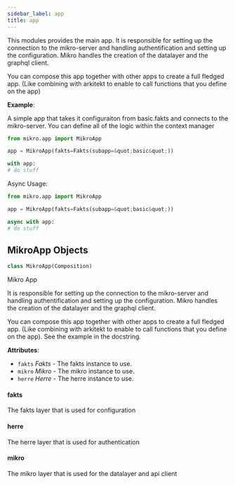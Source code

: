 ```yaml
---
sidebar_label: app
title: app
---
```


This modules provides the main app. It is responsible for setting up the connection to the mikro-server and
handling authentification and setting up the configuration. Mikro handles the creation of the datalayer and
the graphql client.

You can compose this app together with other apps to create a full fledged app. (Like combining with
arkitekt to enable to call functions that you define on the app)

**Example**:

  
  A simple app that takes it configuraiton from basic.fakts and connects to the mikro-server.
  You can define all of the logic within the context manager
  
  ```python
  from mikro.app import MikroApp
  
  app = MikroApp(fakts=Fakts(subapp=&quot;basic&quot;))
  
  with app:
  # do stuff
  
  ```
  
  Async Usage:
  
  
  ```python
  from mikro.app import MikroApp
  
  app = MikroApp(fakts=Fakts(subapp=&quot;basic&quot;))
  
  async with app:
  # do stuff
  
  ```

## MikroApp Objects

```python
class MikroApp(Composition)
```

Mikro App

It is responsible for setting up the connection to the mikro-server and
handling authentification and setting up the configuration. Mikro handles the creation of the datalayer and
the graphql client.

You can compose this app together with other apps to create a full fledged app. (Like combining with
arkitekt to enable to call functions that you define on the app). See the example in the docstring.

**Attributes**:

- `fakts` _Fakts_ - The fakts instance to use.
- `mikro` _Mikro_ - The mikro instance to use.
- `herre` _Herre_ - The herre instance to use.

#### fakts

The fakts layer that is used for configuration

#### herre

The herre layer that is used for authentication

#### mikro

The mikro layer that is used for the datalayer and
api client

